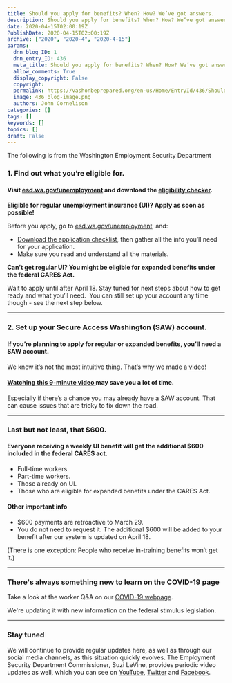 ```yaml
---
title: Should you apply for benefits? When? How? We’ve got answers.
description: Should you apply for benefits? When? How? We’ve got answers.
date: 2020-04-15T02:00:19Z
PublishDate: 2020-04-15T02:00:19Z
archive: ["2020", "2020-4", "2020-4-15"]
params:
  dnn_blog_ID: 1
  dnn_entry_ID: 436
  meta_title: Should you apply for benefits? When? How? We’ve got answers.
  allow_comments: True
  display_copyright: False
  copyright:
  permalink: https://vashonbeprepared.org/en-us/Home/EntryId/436/Should-you-apply-for-benefits-When-How-We-rsquo-ve-got-answers
  image: 436_blog-image.png
  authors: John Cornelison
categories: []
tags: []
keywords: []
topics: []
draft: False
---
```


<p>The following is from the Washington Employment Security Department</p><h3>1. Find out what you’re eligible for.&nbsp; </h3><h4>Visit <a href="https://lnks.gd/l/eyJhbGciOiJIUzI1NiJ9.eyJidWxsZXRpbl9saW5rX2lkIjoxMDAsInVyaSI6ImJwMjpjbGljayIsImJ1bGxldGluX2lkIjoiMjAyMDA0MTUuMjAxNTM3NDEiLCJ1cmwiOiJodHRwczovL2VzZC53YS5nb3YvdW5lbXBsb3ltZW50P3V0bV9tZWRpdW09ZW1haWwmdXRtX3NvdXJjZT1nb3ZkZWxpdmVyeSJ9.0fRyTebj_E3-_6T1FY-QGHvwCN6DbJVVqriuFXkS_nk/br/77409031637-l">esd.wa.gov/unemployment</a> and download the <a href="https://lnks.gd/l/eyJhbGciOiJIUzI1NiJ9.eyJidWxsZXRpbl9saW5rX2lkIjoxMDEsInVyaSI6ImJwMjpjbGljayIsImJ1bGxldGluX2lkIjoiMjAyMDA0MTUuMjAxNTM3NDEiLCJ1cmwiOiJodHRwczovL2VzZG9yY2hhcmRzdG9yYWdlLmJsb2IuY29yZS53aW5kb3dzLm5ldC9lc2R3YS9EZWZhdWx0L0VTRFdBR09WL1VuZW1wbG95bWVudC9VSUVsaWdpYmlsaXR5Q2hlY2tlci5wZGY_dXRtX21lZGl1bT1lbWFpbCZ1dG1fc291cmNlPWdvdmRlbGl2ZXJ5In0.AcSCocicLrevDO-ruZX2eEKxngFtJpZHTv126H2R-58/br/77409031637-l">eligibility checker</a>.&nbsp; </h4><p><strong>Eligible for regular unemployment insurance (UI)? Apply as soon as possible!&nbsp; </strong><p>Before you apply, go to <a href="https://lnks.gd/l/eyJhbGciOiJIUzI1NiJ9.eyJidWxsZXRpbl9saW5rX2lkIjoxMDIsInVyaSI6ImJwMjpjbGljayIsImJ1bGxldGluX2lkIjoiMjAyMDA0MTUuMjAxNTM3NDEiLCJ1cmwiOiJodHRwczovL3d3dy5lc2Qud2EuZ292L3VuZW1wbG95bWVudD91dG1fbWVkaXVtPWVtYWlsJnV0bV9zb3VyY2U9Z292ZGVsaXZlcnkifQ.SOBnhfp473j27j6QZASsteUkAkbw9UUZTyHGcK_P0Sg/br/77409031637-l">esd.wa.gov/unemployment</a>, and: <ul><li><a href="https://lnks.gd/l/eyJhbGciOiJIUzI1NiJ9.eyJidWxsZXRpbl9saW5rX2lkIjoxMDMsInVyaSI6ImJwMjpjbGljayIsImJ1bGxldGluX2lkIjoiMjAyMDA0MTUuMjAxNTM3NDEiLCJ1cmwiOiJodHRwczovL2VzZG9yY2hhcmRzdG9yYWdlLmJsb2IuY29yZS53aW5kb3dzLm5ldC9lc2R3YS9EZWZhdWx0L0VTRFdBR09WL1VuZW1wbG95bWVudC9DT1ZJRC0xOV9BcHBsaWNhdGlvbnNfQ2hlY2tMaXN0LnBkZj91dG1fbWVkaXVtPWVtYWlsJnV0bV9zb3VyY2U9Z292ZGVsaXZlcnkifQ.mgmw_W1H4jem4BPzmodGSik7LSXe37ccNmNT_0li3eY/br/77409031637-l">Download the application checklist</a>, then gather all the info you’ll need for your application.&nbsp; <li>Make sure you read and understand all the materials.&nbsp; </li></ul><p><strong>Can’t get regular UI? You might be eligible for expanded benefits under the federal CARES Act.&nbsp; </strong><p>Wait to apply until after April 18. Stay tuned for next steps about how to get ready and what you’ll need.&nbsp; You can still set up your account any time though - see the next step below.<hr width="100%" size="3" align="center"><h3>2. Set up your Secure Access Washington (SAW) account. </h3><h4><strong>If you’re planning to apply for regular or expanded benefits, you’ll need a SAW account. </strong></h4><p>We know it’s not the most intuitive thing. That’s why we made a <a href="https://lnks.gd/l/eyJhbGciOiJIUzI1NiJ9.eyJidWxsZXRpbl9saW5rX2lkIjoxMDQsInVyaSI6ImJwMjpjbGljayIsImJ1bGxldGluX2lkIjoiMjAyMDA0MTUuMjAxNTM3NDEiLCJ1cmwiOiJodHRwczovL2VzZC53YS5nb3YvdW5lbXBsb3ltZW50L3RlY2huaWNhbC1zdXBwb3J0P3V0bV9tZWRpdW09ZW1haWwmdXRtX3NvdXJjZT1nb3ZkZWxpdmVyeSJ9.MUxypaTe9Woolf0qf-bbCl9PywT3HUTGEg7srG4gIkE/br/77409031637-l">video</a>!&nbsp; <h4><a href="https://lnks.gd/l/eyJhbGciOiJIUzI1NiJ9.eyJidWxsZXRpbl9saW5rX2lkIjoxMDUsInVyaSI6ImJwMjpjbGljayIsImJ1bGxldGluX2lkIjoiMjAyMDA0MTUuMjAxNTM3NDEiLCJ1cmwiOiJodHRwczovL2VzZC53YS5nb3YvdW5lbXBsb3ltZW50L3RlY2huaWNhbC1zdXBwb3J0P3V0bV9tZWRpdW09ZW1haWwmdXRtX3NvdXJjZT1nb3ZkZWxpdmVyeSJ9.K0jMHminS5YeVsK8tlzll7_sDVbGiyyRsNlDNjzLHM4/br/77409031637-l"><strong>Watching this 9-minute video</strong> </a><strong>may save you a lot of time. </strong></h4><p>Especially if there’s a chance you may already have a SAW account. That can cause issues that are tricky to fix down the road.&nbsp; <hr width="100%" size="3" align="center"><h3>Last but not least, that $600. </h3><h4><strong>Everyone receiving a weekly UI benefit</strong> <strong>will get the additional $600 included in the federal CARES act. </strong></h4><ul><li>Full-time workers.&nbsp; <li>Part-time workers.<li>Those already on UI.<li>Those who are eligible for expanded benefits under the CARES Act.</li></ul><h4>Other important info</h4><ul><li>$600 payments are retroactive to March 29. <li>You do not need to request it. The additional $600 will be added to your benefit after our system is updated on April 18.</li></ul><p>(There is one exception: People who receive in-training benefits won’t get it.)&nbsp; <hr width="100%" size="3" align="center"><h3>There's always something new to learn on the COVID-19 page</h3><p>Take a look at the worker Q&amp;A on our <a href="https://lnks.gd/l/eyJhbGciOiJIUzI1NiJ9.eyJidWxsZXRpbl9saW5rX2lkIjoxMDYsInVyaSI6ImJwMjpjbGljayIsImJ1bGxldGluX2lkIjoiMjAyMDA0MTUuMjAxNTM3NDEiLCJ1cmwiOiJodHRwczovL2VzZC53YS5nb3YvbmV3c3Jvb20vY292aWQtMTk_dXRtX21lZGl1bT1lbWFpbCZ1dG1fc291cmNlPWdvdmRlbGl2ZXJ5In0.bB6uszs19YJBH8u7xgmNgoeKLNj9BO915TkFl5S9hZ4/br/77409031637-l">COVID-19 webpage</a>.<p>We're updating it with new information on the federal stimulus legislation.<hr width="100%" size="3" align="center"><h3>Stay tuned</h3>We will continue to provide regular updates here, as well as through our social media channels, as this situation quickly evolves. The Employment Security Department Commissioner, Suzi LeVine, provides periodic video updates as well, which you can see on <a href="https://lnks.gd/l/eyJhbGciOiJIUzI1NiJ9.eyJidWxsZXRpbl9saW5rX2lkIjoxMDcsInVyaSI6ImJwMjpjbGljayIsImJ1bGxldGluX2lkIjoiMjAyMDA0MTUuMjAxNTM3NDEiLCJ1cmwiOiJodHRwczovL3d3dy55b3V0dWJlLmNvbS91c2VyL1dhc2hpbmd0b25FU0QvdmlkZW9zP3V0bV9tZWRpdW09ZW1haWwmdXRtX3NvdXJjZT1nb3ZkZWxpdmVyeSJ9.kopuz28I6ti1I7KzQuXaO8KDlSUpbO2E1dAfvL4vWeg/br/77409031637-l">YouTube</a>, <a href="https://lnks.gd/l/eyJhbGciOiJIUzI1NiJ9.eyJidWxsZXRpbl9saW5rX2lkIjoxMDgsInVyaSI6ImJwMjpjbGljayIsImJ1bGxldGluX2lkIjoiMjAyMDA0MTUuMjAxNTM3NDEiLCJ1cmwiOiJodHRwczovL3R3aXR0ZXIuY29tL0VTRHdhV29ya3M_dXRtX21lZGl1bT1lbWFpbCZ1dG1fc291cmNlPWdvdmRlbGl2ZXJ5In0.BAxD9tdaVm4Kxg_pg7d7PfzJ6wvSLRNd3s_YFfNhisc/br/77409031637-l">Twitter</a> and <a href="https://lnks.gd/l/eyJhbGciOiJIUzI1NiJ9.eyJidWxsZXRpbl9saW5rX2lkIjoxMDksInVyaSI6ImJwMjpjbGljayIsImJ1bGxldGluX2lkIjoiMjAyMDA0MTUuMjAxNTM3NDEiLCJ1cmwiOiJodHRwczovL3d3dy5mYWNlYm9vay5jb20vV2FzaGluZ3RvbkVTRD91dG1fbWVkaXVtPWVtYWlsJnV0bV9zb3VyY2U9Z292ZGVsaXZlcnkifQ.10yWeHUFNYaWxCtVugeTFm3tlxq_QrZ1pMVN3n1ARG8/br/77409031637-l">Facebook</a>.

